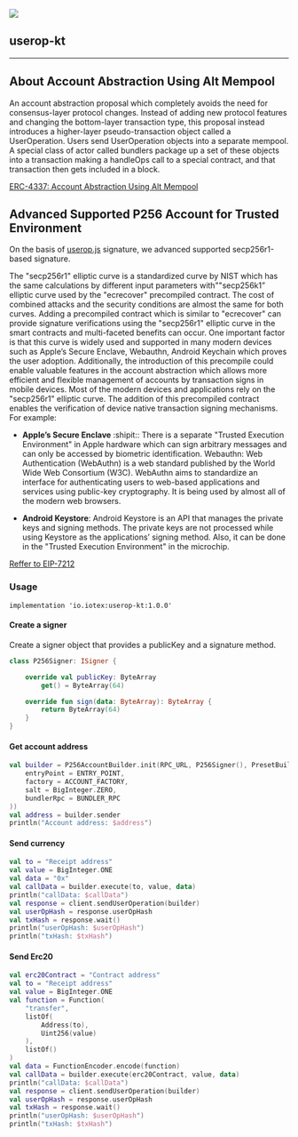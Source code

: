 ![](https://user-images.githubusercontent.com/16026265/268563978-46911948-aa87-4fd3-9ddb-0a504f801f3f.png)

## userop-kt
---

## About Account Abstraction Using Alt Mempool
An account abstraction proposal which completely avoids the need for consensus-layer protocol changes. Instead of adding new protocol features and changing the bottom-layer transaction type, this proposal instead introduces a higher-layer pseudo-transaction object called a UserOperation. Users send UserOperation objects into a separate mempool. A special class of actor called bundlers package up a set of these objects into a transaction making a handleOps call to a special contract, and that transaction then gets included in a block.
 
[ERC-4337: Account Abstraction Using Alt Mempool](https://eips.ethereum.org/EIPS/eip-4337)     


## Advanced Supported P256 Account for Trusted Environment

On the basis of [userop.js](https://github.com/stackup-wallet/userop.js) signature, we advanced supported secp256r1-based signature.

The "secp256r1" elliptic curve is a standardized curve by NIST which has the same calculations by different input parameters with""secp256k1” elliptic curve used by the "ecrecover" precompiled contract. The cost of combined attacks and the security conditions are almost the same for both curves. Adding a precompiled contract which is similar to "ecrecover" can provide signature verifications using the "secp256r1" elliptic curve in the smart contracts and multi-faceted benefits can occur. One important factor is that this curve is widely used and supported in many modern devices such as Apple’s Secure Enclave, Webauthn, Android Keychain which proves the user adoption. Additionally, the introduction of this precompile could enable valuable features in the account abstraction which allows more efficient and flexible management of accounts by transaction signs in mobile devices. Most of the modern devices and applications rely on the "secp256r1" elliptic curve. The addition of this precompiled contract enables the verification of device native transaction signing mechanisms. For example:

+ **Apple’s Secure Enclave** :shipit:: There is a separate "Trusted Execution Environment" in Apple hardware which can sign arbitrary messages and can only be accessed by biometric identification.
Webauthn: Web Authentication (WebAuthn) is a web standard published by the World Wide Web Consortium (W3C). WebAuthn aims to standardize an interface for authenticating users to web-based applications and services using public-key cryptography. It is being used by almost all of the modern web browsers.
* **Android Keystore**: Android Keystore is an API that manages the private keys and signing methods. The private keys are not processed while using Keystore as the applications’ signing method. Also, it can be done in the "Trusted Execution Environment" in the microchip.

  
[Reffer to EIP-7212](https://eips.ethereum.org/EIPS/eip-7212)

### Usage

```
implementation 'io.iotex:userop-kt:1.0.0'
```

#### Create a signer

Create a signer object that provides a publicKey and a signature method.

```kotlin
class P256Signer: ISigner {

    override val publicKey: ByteArray
        get() = ByteArray(64)

    override fun sign(data: ByteArray): ByteArray {
        return ByteArray(64)
    }
}
```

#### Get account address

```kotlin
val builder = P256AccountBuilder.init(RPC_URL, P256Signer(), PresetBuilderOpts(
    entryPoint = ENTRY_POINT,
    factory = ACCOUNT_FACTORY,
    salt = BigInteger.ZERO,
    bundlerRpc = BUNDLER_RPC
))
val address = builder.sender
println("Account address: $address")
```

#### Send currency

```kotlin
val to = "Receipt address"
val value = BigInteger.ONE
val data = "0x"
val callData = builder.execute(to, value, data)
println("callData: $callData")
val response = client.sendUserOperation(builder)
val userOpHash = response.userOpHash
val txHash = response.wait()
println("userOpHash: $userOpHash")
println("txHash: $txHash")
```

#### Send Erc20

```kotlin
val erc20Contract = "Contract address"
val to = "Receipt address"
val value = BigInteger.ONE
val function = Function(
    "transfer",
    listOf(
        Address(to),
        Uint256(value)
    ),
    listOf()
)
val data = FunctionEncoder.encode(function)
val callData = builder.execute(erc20Contract, value, data)
println("callData: $callData")
val response = client.sendUserOperation(builder)
val userOpHash = response.userOpHash
val txHash = response.wait()
println("userOpHash: $userOpHash")
println("txHash: $txHash")
```
